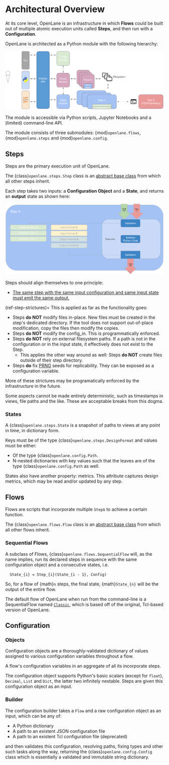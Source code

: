 # Architectural Overview

At its core level, OpenLane is an infrastructure in which **Flows** could be built
out of multiple atomic execution units called **Steps**, and then run with a
**Configuration**.

OpenLane is architected as a Python module with the following hierarchy:

![An architectural view of OpenLane since version 2.0](./architecture.png)

The module is accessible via Python scripts, Jupyter Notebooks and a (limited)
command-line API.

The module consists of three submodules: {mod}`openlane.flows`, {mod}`openlane.steps` and {mod}`openlane.config`.

## Steps

Steps are the primary execution unit of OpenLane.

The {class}`openlane.steps.Step` class is an [abstract base class](https://docs.python.org/3/glossary.html#term-abstract-base-class)
from which all other steps inherit.

Each step takes two inputs: a **Configuration Object** and a **State**, and
returns an **output** state as shown here:

![Architectural view of an OpenLane step](./step.png)

Steps should align themselves to one principle:

- <u>The same step with the same input configuration and same input state must emit the same output.</u>

(ref-step-strictures)=
This is applied as far as the functionality goes:

- Steps **do NOT** modify files in-place. New files must be created in the step's
  dedicated directory. If the tool does not support out-of-place modification,
  copy the files then modify the copies.
- Steps **do NOT** modify the config_in. This is programmatically enforced.
- Steps **do NOT** rely on external filesystem paths. If a path is not in the
  configuration or in the input state, it effectively does not exist to the Step.
  - This applies the other way around as well: Steps **do NOT** create files
    outside of their step directory.
- Steps **do** fix [PRNG](https://en.wikipedia.org/wiki/Pseudorandom_number_generator)
  seeds for replicability. They can be exposed as a configuration variable.

More of these strictures may be programatically enforced by the infrastructure in the future.

Some aspects cannot be made entirely deterministic, such as timestamps in views, file paths and the like. These are acceptable breaks from this dogma.

### States

A {class}`openlane.steps.State` is a snapshot of paths to views at any point in
time, in dictionary form.

Keys must be of the type {class}`openlane.steps.DesignFormat` and values must be
either:

- Of the type {class}`openlane.config.Path`.
- N-nested dictionaries with key values such that the leaves are of the type
  {class}`openlane.config.Path` as well.

States also have another property: metrics. This attribute captures design
metrics, which may be read and/or updated by any step.

## Flows

Flows are scripts that incorporate multiple `Step`s to achieve a certain
function.

The {class}`openlane.flows.Flow` class is an [abstract base class](https://docs.python.org/3/glossary.html#term-abstract-base-class)
from which all other flows inherit.

### Sequential Flows

A subclass of Flows, {class}`openlane.flows.SequentialFlow` will, as the name
implies, run its declared steps in sequence with the same configuration object
and a consecutive states, i.e.

```{math}
  State_{i} = Step_{i}(State_{i - 1}, Config)
```

So, for a flow of {math}`n` steps, the final state, {math}`State_{n}` will be
the output of the entire flow.

The default flow of OpenLane when run from the command-line is a SequentialFlow
named [`Classic`](./flows.md#classic), which is based off of the
original, Tcl-based version of OpenLane.

## Configuration

### Objects

Configuration objects are a thoroughly-validated dictionary of values assigned
to various configuration variables throughout a flow.

A flow's configuration variables in an aggregate of all its incorporate steps.

The configuration object supports Python's basic scalars (except for `float`),
`Decimal`, `List` and `Dict`, the latter two infinitely nestable. Steps are given
this configuration object as an input.

### Builder

The configuration builder takes a `Flow` and a raw configuration object as an
input, which can be any of:

- A Python dictionary
- A path to an existent JSON configuration file
- A path to an existent Tcl configuration file (deprecated)

and then validates this configuration, resolving paths, fixing types and
other such tasks along the way, returning the {class}`openlane.config.Config`
class which is essentially a validated and immutable string dictionary.
